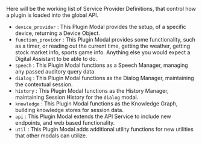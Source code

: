 Here will be the working list of Service Provider Definitions, that control how a plugin is loaded into the global API.

* `device_provider` : This Plugin Modal provides the setup, of a specific device, returning a Device Object.
* `function_provider` : This Plugin Modal provides some functionality, such as a timer, or reading out the current time, getting the weather, getting stock market info, sports game info. Anything else you would expect a Digital Assistant to be able to do.
* `speech` : This Plugin Modal functions as a Speech Manager, managing any passed auditory query data.
* `dialog` : This Plugin Modal functions as the Dialog Manager, maintaining the contextual session.
* `history` : This Plugin Modal functions as the History Manager, maintaining Session History for the `dialog` modal.
* `knowledge` : This Plugin Modal functions as the Knowledge Graph, building knowledge stores for session data.
* `api` : This Plugin Modal extends the API Service to include new endpoints, and web based functionality.
* `util` : This Plugin Modal adds additional utility functions for new utilities that other modals can utilize.
